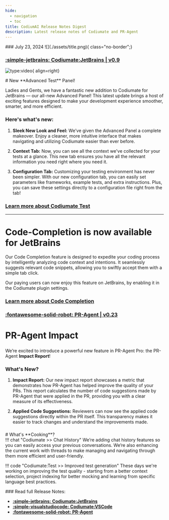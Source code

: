 ```yaml
---
hide:
  - navigation
  - toc
title: CodiumAI Release Notes Digest
description: Latest release notes of Codiumate and PR-Agent
---
```

<div class="content" markdown>
<div class="bg-clear" markdown>
<div markdown class="centered">
### July 23, 2024
![](./assets/title.png){ class="no-border";}

</div>


<!-- JB -->

<div markdown class="bg-black">
<h3 markdown class="top-left">

**[<b class="white">:simple-jetbrains:</b> Codiumate<b class="green">:</b>JetBrains | v0.9](./versions/latest/jetbrains.md)**
</h3>

![type:video](https://www.youtube.com/embed/kwSiMs6pdcc?si=HSiWwWZKuHFe9V02){ align=right}


<div class="centered" markdown>
# New **Advanced Test** Panel!


<div class="left-padding" markdown>

Ladies and Gents, we have a fantastic new addition to Codiumate for JetBrains — our all-new Advanced Panel! This latest update brings a host of exciting features designed to make your development experience smoother, smarter, and more efficient.

### Here's what's new:

1. **Sleek New Look and Feel:** We’ve given the Advanced Panel a complete makeover. Enjoy a cleaner, more intuitive interface that makes navigating and utilizing Codiumate easier than ever before.

2. **Context Tab:** Now, you can see all the context we've collected for your tests at a glance. This new tab ensures you have all the relevant information you need right where you need it.

3. **Configuration Tab:** Customizing your testing environment has never been simpler. With our new configuration tab, you can easily set parameters like frameworks, example tests, and extra instructions. Plus, you can save these settings directly to a configuration file right from the tab!

</div>
</div>


<div markdown class="centered">

### **[Learn more about Codiumate Test](https://codiumate-docs.codium.ai/tests/)**

--- 

# **Code-Completion** is now available for JetBrains

Our Code Completion feature is designed to expedite your coding process by intelligently analyzing code context and intentions. It seamlessly suggests relevant code snippets, allowing you to swiftly accept them with a simple tab click.

Our paying users can now enjoy this feature on JetBrains, by enabling it in the Codiumate plugin settings.

### **[Learn more about Code Completion](https://codiumate-docs.codium.ai/code-completion/)**

</div>

</div>
</div>

<!-- PR-Agent -->

<div markdown class="bg-blue">

<h3 markdown class="top-left">

**[<b class="white">:fontawesome-solid-robot:</b> PR<b class="green">-</b>Agent | v0.23](./versions/latest/pr-agent.md)**
</h3>

<div markdown class="centered">

# PR-Agent **Impact**


<div class="left-padding" markdown>

### 


We’re excited to introduce a powerful new feature in PR-Agent Pro: the PR-Agent **Impact Report**!

### What's New?

1. **Impact Report:** Our new impact report showcases a metric that demonstrates how PR-Agent has helped improve the quality of your PRs. This report calculates the number of code suggestions made by PR-Agent that were applied in the PR, providing you with a clear measure of its effectiveness.

2. **Applied Code Suggestions:** Reviewers can now see the applied code suggestions directly within the PR itself. This transparency makes it easier to track changes and understand the improvements made.



</div>
</div>
</div>


<!-- VSCode

<div markdown class="bg-black">
<h3 markdown class="top-left">
**[<b class="white">:simple-visualstudiocode:</b> Codiumate<b class="green">:</b>VSCode | v0.9.10][def]**
</h3>

<div class="centered" markdown>
We're excited to unveil Codiumate v0.9.20, featuring a **redesigned interface**, enhanced project indexing, and intuitive navigation with new shortcuts like `@` and the + button. You can now add context to your requests with code snippets, files, folders, or **entire projects**, and activate the new coding-agent with a click for expert assistance. 

The update also incorporates **GPT-4o** for smarter test generation and adds the **Vitest framework** to our supported testing frameworks for JavaScript and TypeScript. 

**[Read More](./versions/latest/vscode.md)**

### **🤩 See how it looks:**

#### Choose focus
![](./versions/latest/current-file.gif){width=50%}

#### Add Extra Context
![](./versions/latest/extra-context.gif){width=50%}


</div>

<div class="left-padding" markdown>


</div>
</div> -->


<!-- FOOTER -->

<!-- What's cooking -->

<div markdown class="bg-blue">

<h3 markdown class="top-left">


</h3>


<div class="centered" markdown>
# What's **Cooking**?

<div class="left-padding" markdown>
!!! chat "Codiumate >> Chat History"
    We’re adding chat history features so you can easily access your previous conversations. We’re also enhancing the current work with threads to make managing and navigating through them more efficient and user-friendly.

!!! code "Codiumate:Test >> Improved test generation"
    These days we're working on improving the test quality - starting from a better context selection, project indexing for better mocking and learning from specific language best practices.

</div>
</div>

</div>


<!-- FOOTER -->

<div class="centered" markdown>
### Read full Release Notes:


<div class="grid cards" markdown>

- [<b class="white">:simple-jetbrains:</b> **<b class="green">Codiumate<b class="purple">:</b>JetBrains**</b>](./versions/latest/jetbrains.md)
- [<b class="white">:simple-visualstudiocode:</b> **<b class="green">Codiumate<b class="purple">:</b>VSCode**</b> ][def]
- [<b class="white">:fontawesome-solid-robot:</b> **<b class="green">PR<b class="purple">-</b>Agent**</b> ](./versions/latest/pr-agent.md)


</div>
</div>
</div>


[def]: ./versions/latest/vscode.md